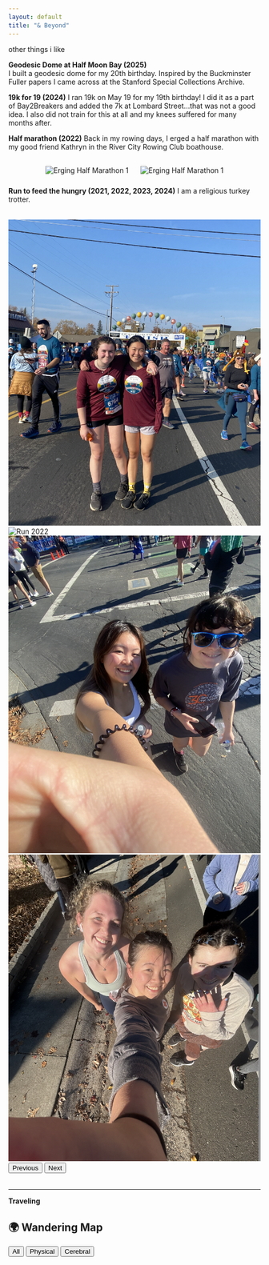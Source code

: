 ```yaml
---
layout: default
title: "& Beyond"
---
```

other things i like

**Geodesic Dome at Half Moon Bay (2025)**  
I built a geodesic dome for my 20th birthday. Inspired by the Buckminster Fuller papers I came across at the Stanford Special Collections Archive.

**19k for 19 (2024)**
I ran 19k on May 19 for my 19th birthday! I did it as a part of Bay2Breakers and added the 7k at Lombard Street...that was not a good idea. I also did not train for this at all and my knees suffered for many months after. 

**Half marathon (2022)**
Back in my rowing days, I erged a half marathon with my good friend Kathryn in the River City Rowing Club boathouse.

<div style="text-align: center; margin-top: 20px;">
<img src="{{ '/assets/erg1.png' | relative_url }}" alt="Erging Half Marathon 1" style="max-width: 300px; margin: 10px;">
<img src="{{ '/assets/erg2.png' | relative_url }}" alt="Erging Half Marathon 1" style="max-width: 300px; margin: 10px;">
</div>

**Run to feed the hungry (2021, 2022, 2023, 2024)**
I am a religious turkey trotter.
<!-- Bootstrap CSS & JS via CDN -->
   <link href="https://cdn.jsdelivr.net/npm/bootstrap@5.3.0/dist/css/bootstrap.min.css" rel="stylesheet" />
    <script src="https://cdn.jsdelivr.net/npm/bootstrap@5.3.0/dist/js/bootstrap.bundle.min.js"></script>

<div id="runCarousel" class="carousel slide mb-5" data-bs-ride="carousel" style="max-width: 700px; margin: 2rem auto;">
  <div class="carousel-inner rounded shadow">
    <div class="carousel-item active">
      <img src="/assets/run2021.png" class="d-block w-100" alt="Run 2021">
    </div>
    <div class="carousel-item">
      <img src="/assets/run2022.png" class="d-block w-100" alt="Run 2022">
    </div>
    <div class="carousel-item">
      <img src="/assets/run2023.png" class="d-block w-100" alt="Run 2023">
    </div>
    <div class="carousel-item">
      <img src="/assets/run2024.png" class="d-block w-100" alt="Run 2024">
    </div>
  </div>

  <!-- Navigation arrows -->
  <button class="carousel-control-prev" type="button" data-bs-target="#runCarousel" data-bs-slide="prev">
    <span class="carousel-control-prev-icon" aria-hidden="true"></span>
    <span class="visually-hidden">Previous</span>
  </button>
  <button class="carousel-control-next" type="button" data-bs-target="#runCarousel" data-bs-slide="next">
    <span class="carousel-control-next-icon" aria-hidden="true"></span>
    <span class="visually-hidden">Next</span>
  </button>
</div>

---
**Traveling**
## 🌍 Wandering Map

<div id="map-toggle">
  <button onclick="filterMap('all')">All</button>
  <button onclick="filterMap('physical')">Physical</button>
  <button onclick="filterMap('cerebral')">Cerebral</button>
</div>

<div id="travel-map" style="height: 400px; margin-top: 1em;"></div>

<script>
  // Load Leaflet
  const leafletCSS = document.createElement('link');
  leafletCSS.rel = 'stylesheet';
  leafletCSS.href = 'https://unpkg.com/leaflet@1.9.4/dist/leaflet.css';
  document.head.appendChild(leafletCSS);

  const leafletJS = document.createElement('script');
  leafletJS.src = 'https://unpkg.com/leaflet@1.9.4/dist/leaflet.js';
  leafletJS.onload = renderMap;
  document.head.appendChild(leafletJS);

  function renderMap() {
    const map = L.map('travel-map').setView([20, 0], 2);

    L.tileLayer('https://{s}.tile.openstreetmap.org/{z}/{x}/{y}.png', {
      attribution: '&copy; OpenStreetMap contributors'
    }).addTo(map);

    const markers = [];

    const entries = [
      {% assign travels = site.travels %}
      {% for travel in travels %}
        {% if travel.coords %}
          {
            title: {{ travel.title | jsonify }},
            type: {{ travel.type | jsonify }},
            coords: {{ travel.coords | jsonify }},
            url: {{ travel.url | relative_url | jsonify }}
          }{% unless forloop.last %},{% endunless %}
        {% endif %}
      {% endfor %}
    ];

    entries.forEach(entry => {
      const marker = L.marker(entry.coords).addTo(map);
      marker.bindPopup(`<strong>${entry.title}</strong><br><a href="${entry.url}">Read more</a>`);
      marker._type = entry.type;
      markers.push(marker);
    });

    window.filterMap = function(type) {
      markers.forEach(m => {
        const show = type === 'all' || m._type === type;
        const elem = m._icon;
        const shadow = m._shadow;
        if (elem) elem.style.display = show ? '' : 'none';
        if (shadow) shadow.style.display = show ? '' : 'none';
      });
    };
  }
</script>
